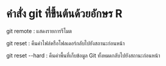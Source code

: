 # คำสั่ง git ที่ขึ้นต้นด้วยอักษร R
git remote : แสดงรายการรีโมต

git reset : คืนค่าไฟล์หรือโฟลเดอร์กลับไปยังสถานะก่อนหน้า

git reset --hard : คืนค่าพื้นที่เก็บข้อมูล Git ทั้งหมดกลับไปยังสถานะก่อนหน้า
